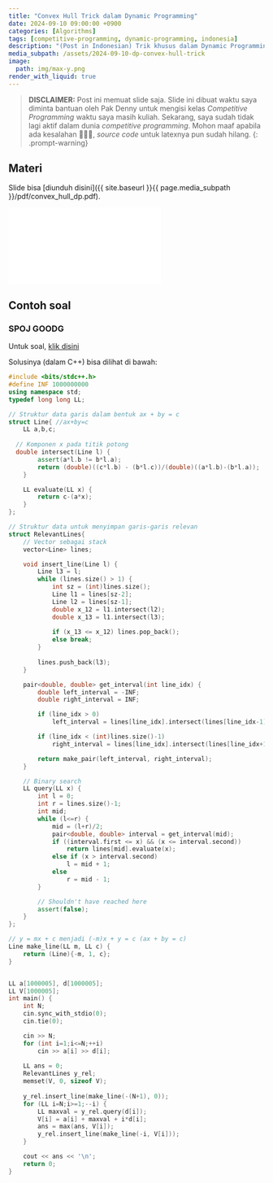 ```yaml
---
title: "Convex Hull Trick dalam Dynamic Programming"
date: 2024-09-10 09:00:00 +0900
categories: [Algorithms]
tags: [competitive-programming, dynamic-programming, indonesia]
description: "(Post in Indonesian) Trik khusus dalam Dynamic Programming."
media_subpath: /assets/2024-09-10-dp-convex-hull-trick
image:
  path: img/max-y.png
render_with_liquid: true
---
```

<link rel="stylesheet" href="{{ site.baseurl }}/assets/global/css/embed-pdf.css">

> **DISCLAIMER:**
Post ini memuat slide saja. Slide ini dibuat waktu saya diminta bantuan oleh Pak Denny
untuk mengisi kelas *Competitive Programming* waktu saya masih kuliah. Sekarang, saya sudah
tidak lagi aktif dalam dunia *competitive programming*. Mohon maaf apabila ada
kesalahan 🙏🙏🙏, *source code* untuk latexnya pun sudah hilang.
{: .prompt-warning}

## Materi

Slide bisa [diunduh disini]({{ site.baseurl }}{{ page.media_subpath }}/pdf/convex_hull_dp.pdf).

<embed
  class="embed-pdf-4-3"
  src="{{ site.baseurl }}{{ page.media_subpath }}/pdf/convex_hull_dp.pdf"
  type="application/pdf"
  />

## Contoh soal

### SPOJ GOODG
Untuk soal, [klik disini](https://www.spoj.com/problems/GOODG/)

Solusinya (dalam C++) bisa dilihat di bawah:

```c++
#include <bits/stdc++.h>
#define INF 1000000000
using namespace std;
typedef long long LL;

// Struktur data garis dalam bentuk ax + by = c
struct Line{ //ax+by=c
	LL a,b,c;
	
  // Komponen x pada titik potong
  double intersect(Line l) {
		assert(a*l.b != b*l.a);
		return (double)((c*l.b) - (b*l.c))/(double)((a*l.b)-(b*l.a));
	}

	LL evaluate(LL x) {
		return c-(a*x);
	}
};

// Struktur data untuk menyimpan garis-garis relevan
struct RelevantLines{
    // Vector sebagai stack
    vector<Line> lines;

    void insert_line(Line l) {
        Line l3 = l;
        while (lines.size() > 1) {
            int sz = (int)lines.size();
            Line l1 = lines[sz-2];
            Line l2 = lines[sz-1];
            double x_12 = l1.intersect(l2);
            double x_13 = l1.intersect(l3);
            
            if (x_13 <= x_12) lines.pop_back();
            else break;
        }
        
        lines.push_back(l3);
    }

    pair<double, double> get_interval(int line_idx) {
        double left_interval = -INF;
        double right_interval = INF;

        if (line_idx > 0)
            left_interval = lines[line_idx].intersect(lines[line_idx-1]);

        if (line_idx < (int)lines.size()-1)
            right_interval = lines[line_idx].intersect(lines[line_idx+1]);

        return make_pair(left_interval, right_interval);
    }

    // Binary search
    LL query(LL x) {
        int l = 0;
        int r = lines.size()-1;
        int mid;
        while (l<=r) {
            mid = (l+r)/2;
            pair<double, double> interval = get_interval(mid);
            if ((interval.first <= x) && (x <= interval.second))
                return lines[mid].evaluate(x);
            else if (x > interval.second)
                l = mid + 1;
            else
                r = mid - 1;
        }

        // Shouldn't have reached here
        assert(false);
    }
};

// y = mx + c menjadi (-m)x + y = c (ax + by = c)
Line make_line(LL m, LL c) {
    return (Line){-m, 1, c};
}


LL a[1000005], d[1000005];
LL V[1000005];
int main() {
    int N;
    cin.sync_with_stdio(0);
    cin.tie(0);

    cin >> N;
    for (int i=1;i<=N;++i)
        cin >> a[i] >> d[i];
    
    LL ans = 0;
    RelevantLines y_rel;
    memset(V, 0, sizeof V);
    
    y_rel.insert_line(make_line(-(N+1), 0));
    for (LL i=N;i>=1;--i) {
        LL maxval = y_rel.query(d[i]);
        V[i] = a[i] + maxval + i*d[i];
        ans = max(ans, V[i]);
        y_rel.insert_line(make_line(-i, V[i]));
    }

    cout << ans << '\n';
    return 0;
}
```
